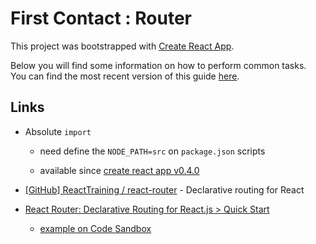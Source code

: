 # First Contact : Router

This project was bootstrapped with [Create React App](https://github.com/facebookincubator/create-react-app).

Below you will find some information on how to perform common tasks.<br>
You can find the most recent version of this guide [here](https://github.com/facebookincubator/create-react-app/blob/master/packages/react-scripts/template/README.md).

## Links

* Absolute `import`

  * need define the `NODE_PATH=src` on `package.json` scripts

  * available since [create react app v0.4.0](https://github.com/facebookincubator/create-react-app/releases/tag/v0.4.0)

* [[GitHub] ReactTraining / react-router](https://github.com/ReactTraining/react-router) - Declarative routing for React

* [React Router: Declarative Routing for React.js > Quick Start]()

  * [example on Code Sandbox](https://codesandbox.io/s/r0wXp0Njw)